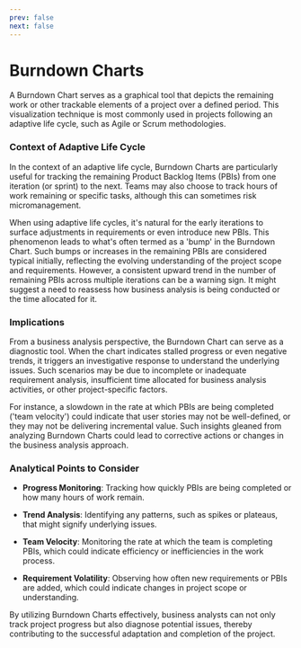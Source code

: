 ```yaml
---
prev: false
next: false
---
```


# Burndown Charts

A Burndown Chart serves as a graphical tool that depicts the remaining work or other trackable elements of a project over a defined period. This visualization technique is most commonly used in projects following an adaptive life cycle, such as Agile or Scrum methodologies.

### Context of Adaptive Life Cycle

In the context of an adaptive life cycle, Burndown Charts are particularly useful for tracking the remaining Product Backlog Items (PBIs) from one iteration (or sprint) to the next. Teams may also choose to track hours of work remaining or specific tasks, although this can sometimes risk micromanagement.

When using adaptive life cycles, it's natural for the early iterations to surface adjustments in requirements or even introduce new PBIs. This phenomenon leads to what's often termed as a 'bump' in the Burndown Chart. Such bumps or increases in the remaining PBIs are considered typical initially, reflecting the evolving understanding of the project scope and requirements. However, a consistent upward trend in the number of remaining PBIs across multiple iterations can be a warning sign. It might suggest a need to reassess how business analysis is being conducted or the time allocated for it.

### Implications

From a business analysis perspective, the Burndown Chart can serve as a diagnostic tool. When the chart indicates stalled progress or even negative trends, it triggers an investigative response to understand the underlying issues. Such scenarios may be due to incomplete or inadequate requirement analysis, insufficient time allocated for business analysis activities, or other project-specific factors.

For instance, a slowdown in the rate at which PBIs are being completed ('team velocity') could indicate that user stories may not be well-defined, or they may not be delivering incremental value. Such insights gleaned from analyzing Burndown Charts could lead to corrective actions or changes in the business analysis approach.

### Analytical Points to Consider

- **Progress Monitoring**: Tracking how quickly PBIs are being completed or how many hours of work remain.
- **Trend Analysis**: Identifying any patterns, such as spikes or plateaus, that might signify underlying issues.

- **Team Velocity**: Monitoring the rate at which the team is completing PBIs, which could indicate efficiency or inefficiencies in the work process.

- **Requirement Volatility**: Observing how often new requirements or PBIs are added, which could indicate changes in project scope or understanding.

By utilizing Burndown Charts effectively, business analysts can not only track project progress but also diagnose potential issues, thereby contributing to the successful adaptation and completion of the project.
